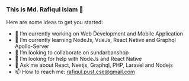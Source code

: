 ### This is Md. Rafiqul Islam 👋

<!--
**pustian-rafiq/pustian-rafiq** is a ✨ _special_ ✨ repository because its `README.md` (this file) appears on your GitHub profile.
-->
Here are some ideas to get you started:

- 🔭 I’m currently working on Web Development and Mobile Application
- 🌱 I’m currently learning NodeJs, VueJs, React Native and Graphql Apollo-Server
- 👯 I’m looking to collaborate on sundarbanshop
- 🤔 I’m looking for help with NodeJs and React Native
- 💬 Ask me about React, Nextjs, Graphql, PHP, Laravel and Nodejs
- 📫 How to reach me: rafiqul.pust.cse@gmail.com


